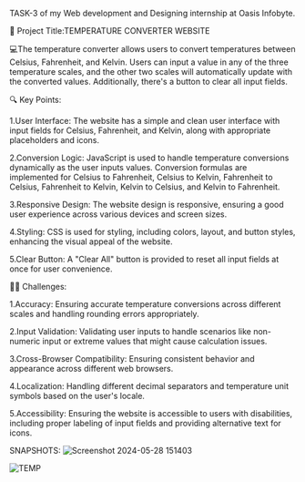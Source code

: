 TASK-3 of my Web development and Designing internship at Oasis Infobyte.


📌 Project Title:TEMPERATURE CONVERTER WEBSITE

💻The temperature converter allows users to convert temperatures between Celsius, Fahrenheit, and Kelvin. Users can input a value in any of the three temperature scales, and the other two scales will automatically update with the converted values. Additionally, there's a button to clear all input fields.

🔍 Key Points:

1.User Interface: The website has a simple and clean user interface with input fields for Celsius, Fahrenheit, and Kelvin, along with appropriate placeholders and icons.

2.Conversion Logic: JavaScript is used to handle temperature conversions dynamically as the user inputs values. Conversion formulas are implemented for Celsius to Fahrenheit, Celsius to Kelvin, Fahrenheit to Celsius, Fahrenheit to Kelvin, Kelvin to Celsius, and Kelvin to Fahrenheit.

3.Responsive Design: The website design is responsive, ensuring a good user experience across various devices and screen sizes.

4.Styling: CSS is used for styling, including colors, layout, and button styles, enhancing the visual appeal of the website.

5.Clear Button: A "Clear All" button is provided to reset all input fields at once for user convenience.

👩‍💻 Challenges:

1.Accuracy: Ensuring accurate temperature conversions across different scales and handling rounding errors appropriately.

2.Input Validation: Validating user inputs to handle scenarios like non-numeric input or extreme values that might cause calculation issues.

3.Cross-Browser Compatibility: Ensuring consistent behavior and appearance across different web browsers.

4.Localization: Handling different decimal separators and temperature unit symbols based on the user's locale.

5.Accessibility: Ensuring the website is accessible to users with disabilities, including proper labeling of input fields and providing alternative text for icons.

SNAPSHOTS:
![Screenshot 2024-05-28 151403](https://github.com/Tangudu-Jyotirmayee/Temperature-converter-website/assets/170788125/0af407dc-3286-4d29-9abe-f095b48255b2)

![TEMP](https://github.com/Tangudu-Jyotirmayee/Temperature-converter-website/assets/170788125/d9ebe6b9-157a-4577-bc86-24bfd23c1745)


